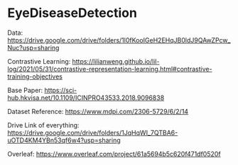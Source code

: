 # EyeDiseaseDetection

Data:
https://drive.google.com/drive/folders/1l0fKooIGeH2EHqJB0ldJ9QAwZPcw_Nuc?usp=sharing

Contrastive Learning:
https://lilianweng.github.io/lil-log/2021/05/31/contrastive-representation-learning.html#contrastive-training-objectives

Base Paper: https://sci-hub.hkvisa.net/10.1109/ICINPRO43533.2018.9096838

Dataset Reference: https://www.mdpi.com/2306-5729/6/2/14

Drive Link of everything: https://drive.google.com/drive/folders/1JqHqWI_7QTBA6-uOTD4KM4YBn53qf6w4?usp=sharing


<!-- 1) Project/ImageResizer.ipynb: Resizes fundus images in Project/OriginalDataset from original size to 500x300 and stores in Project/Resized folder
2) FundusReadIntoArray.ipynb: Reads resized images from Project/Resized into numpyarray and stores respective numpy array at Project/Preprocessed into as TrainData.npy and TrainLabels.npy
3) NewModel.ipynb: Reads numpy arrays from step2 and classifies them using CNN model arch
 -->

Overleaf: https://www.overleaf.com/project/61a5694b5c620f471df0520f
